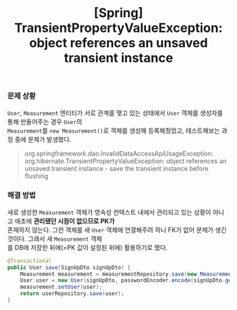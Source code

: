 ﻿---
toc: true
title:  "[Spring] TransientPropertyValueException: object references an unsaved transient instance"
last_modified_at:   2023-07-21
categories : Project
excerpt: ""
image: ""
sitemap :
  changefreq : weekly
  priority : 1.0
use_math: true
published: true
---

### 문제 상황
`User`, `Measurement` 엔티티가 서로 관계를 맺고 있는 상태에서 `User` 객체를 생성자를 통해 만들어주는 경우 `User`의<br>
`Measurement`를 `new Measurement()`로 객체를 생성해 등록해줬었고, 테스트해보는 과정 중에 문제가 발생했다.<br>
> org.springframework.dao.InvalidDataAccessApiUsageException: org.hibernate.TransientPropertyValueException: object references an unsaved transient instance - save the transient instance before flushing

### 해결 방법
새로 생성한 `Measurement` 객체가 영속성 컨텍스트 내에서 관리되고 있는 상황이 아니고 애초에 **관리됐던 시점이 없으므로 PK가**<br>
존재하지 않는다. 그런 객체를 새 `User` 객체에 연결해주려 하니 FK가 없어 문제가 생긴 것이다. 그래서 새 `Measurement` 객체<br>
를 DB에 저장한 뒤에(=PK 값이 설정된 뒤에) 활용하기로 했다.<br>
```java
@Transactional
public User save(SignUpDto signUpDto) {
    Measurement measurement = measurementRepository.save(new Measurement()); //Measurement 저장
    User user = new User(signUpDto, passwordEncoder.encode(signUpDto.getPassword()), measurement);
    measurement.setUser(user);
    return userRepository.save(user);
}
```